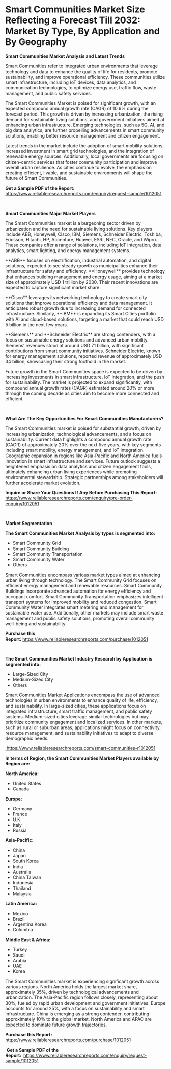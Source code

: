 <p><h1>Smart Communities Market Size Reflecting a Forecast Till 2032: Market By Type, By Application and By Geography</h1></p><p><strong>Smart Communities Market Analysis and Latest Trends</strong></p>
<p><p>Smart Communities refer to integrated urban environments that leverage technology and data to enhance the quality of life for residents, promote sustainability, and improve operational efficiency. These communities utilize smart infrastructure, including IoT devices, data analytics, and communication technologies, to optimize energy use, traffic flow, waste management, and public safety services.</p><p>The Smart Communities Market is poised for significant growth, with an expected compound annual growth rate (CAGR) of 10.6% during the forecast period. This growth is driven by increasing urbanization, the rising demand for sustainable living solutions, and government initiatives aimed at enhancing urban infrastructure. Emerging technologies, such as 5G, AI, and big data analytics, are further propelling advancements in smart community solutions, enabling better resource management and citizen engagement.</p><p>Latest trends in the market include the adoption of smart mobility solutions, increased investment in smart grid technologies, and the integration of renewable energy sources. Additionally, local governments are focusing on citizen-centric services that foster community participation and improve overall urban resilience. As cities continue to evolve, the emphasis on creating efficient, livable, and sustainable environments will shape the future of Smart Communities.</p></p>
<p><strong>Get a Sample PDF of the Report:&nbsp;</strong> <a href="https://www.reliableresearchreports.com/enquiry/request-sample/1012051?utm_campaign=13&utm_medium=2&utm_source=Github&utm_content=ia&utm_term=17042025&utm_id=smart-communities">https://www.reliableresearchreports.com/enquiry/request-sample/1012051</a></p>
<p>&nbsp;</p>
<p><strong>Smart Communities Major Market Players</strong></p>
<p><p>The Smart Communities market is a burgeoning sector driven by urbanization and the need for sustainable living solutions. Key players include ABB, Honeywell, Cisco, IBM, Siemens, Schneider Electric, Toshiba, Ericsson, Hitachi, HP, Accenture, Huawei, ESRI, NEC, Oracle, and Wipro. These companies offer a range of solutions, including IoT integration, data analytics, smart lighting, and energy management systems.</p><p>**ABB** focuses on electrification, industrial automation, and digital solutions, expected to see steady growth as municipalities enhance their infrastructure for safety and efficiency. **Honeywell** provides technology that enhances building management and energy usage, aiming at a market size of approximately USD 1 trillion by 2030. Their recent innovations are expected to capture significant market share.</p><p>**Cisco** leverages its networking technology to create smart city solutions that improve operational efficiency and data management. It anticipates robust growth due to increasing demand for connected infrastructure. Similarly, **IBM** is expanding its Smart Cities portfolio with AI and cloud-based solutions, targeting a market that could reach USD 5 billion in the next few years.</p><p>**Siemens** and **Schneider Electric** are strong contenders, with a focus on sustainable energy solutions and advanced urban mobility. Siemens’ revenues stood at around USD 71 billion, with significant contributions from smart community initiatives. Schneider Electric, known for energy management solutions, reported revenue of approximately USD 34 billion, showcasing their strong foothold in the market.</p><p>Future growth in the Smart Communities space is expected to be driven by increasing investments in smart infrastructure, IoT integration, and the push for sustainability. The market is projected to expand significantly, with compound annual growth rates (CAGR) estimated around 20% or more through the coming decade as cities aim to become more connected and efficient.</p></p>
<p>&nbsp;</p>
<p><strong>What Are The Key Opportunities For Smart Communities Manufacturers?</strong></p>
<p><p>The Smart Communities market is poised for substantial growth, driven by increasing urbanization, technological advancements, and a focus on sustainability. Current data highlights a compound annual growth rate (CAGR) of approximately 20% over the next five years, with key segments including smart mobility, energy management, and IoT integration. Geographic expansion in regions like Asia-Pacific and North America fuels innovation in smart infrastructure and services. Future outlook suggests a heightened emphasis on data analytics and citizen engagement tools, ultimately enhancing urban living experiences while promoting environmental stewardship. Strategic partnerships among stakeholders will further accelerate market evolution.</p></p>
<p><strong>Inquire or Share Your Questions If Any Before Purchasing This Report:</strong> <a href="https://www.reliableresearchreports.com/enquiry/pre-order-enquiry/1012051?utm_campaign=13&utm_medium=2&utm_source=Github&utm_content=ia&utm_term=17042025&utm_id=smart-communities">https://www.reliableresearchreports.com/enquiry/pre-order-enquiry/1012051</a></p>
<p>&nbsp;</p>
<p><strong>Market Segmentation</strong></p>
<p><strong>The Smart Communities Market Analysis by types is segmented into:</strong></p>
<p><ul><li>Smart Community Grid</li><li>Smart Community Building</li><li>Smart Community Transportation</li><li>Smart Community Water</li><li>Others</li></ul></p>
<p><p>Smart Communities encompass various market types aimed at enhancing urban living through technology. The Smart Community Grid focuses on efficient energy management and renewable resources. Smart Community Buildings incorporate advanced automation for energy efficiency and occupant comfort. Smart Community Transportation emphasizes intelligent transport systems for improved mobility and reduced congestion. Smart Community Water integrates smart metering and management for sustainable water use. Additionally, other markets may include smart waste management and public safety solutions, promoting overall community well-being and sustainability.</p></p>
<p><strong>Purchase this Report:&nbsp;</strong><a href="https://www.reliableresearchreports.com/purchase/1012051?utm_campaign=13&utm_medium=2&utm_source=Github&utm_content=ia&utm_term=17042025&utm_id=smart-communities">https://www.reliableresearchreports.com/purchase/1012051</a></p>
<p>&nbsp;</p>
<p><strong>The Smart Communities Market Industry Research by Application is segmented into:</strong></p>
<p><ul><li>Large-Sized City</li><li>Medium-Sized City</li><li>Others</li></ul></p>
<p><p>Smart Communities Market Applications encompass the use of advanced technologies in urban environments to enhance quality of life, efficiency, and sustainability. In large-sized cities, these applications focus on integrated infrastructure, smart traffic management, and public safety systems. Medium-sized cities leverage similar technologies but may prioritize community engagement and localized services. In other markets, such as rural or suburban areas, applications might focus on connectivity, resource management, and sustainability initiatives to adapt to diverse demographic needs.</p></p>
<p><a href="https://www.reliableresearchreports.com/smart-communities-r1012051?utm_campaign=13&utm_medium=2&utm_source=Github&utm_content=ia&utm_term=17042025&utm_id=smart-communities">&nbsp;https://www.reliableresearchreports.com/smart-communities-r1012051</a></p>
<p><strong>In terms of Region, the Smart Communities Market Players available by Region are:</strong></p>
<p>
    <p> <strong> North America: </strong>
        <ul>
            <li>United States</li>
            <li>Canada</li>
        </ul>
        </p> 
    <p> <strong> Europe: </strong>
        <ul>
            <li>Germany</li>
            <li>France</li>
            <li>U.K.</li>
            <li>Italy</li>
            <li>Russia</li>
        </ul>
        </p> 
    <p> <strong> Asia-Pacific: </strong>
        <ul>
            <li>China</li>
            <li>Japan</li>
            <li>South Korea</li>
            <li>India</li>
            <li>Australia</li>
            <li>China Taiwan</li>
            <li>Indonesia</li>
            <li>Thailand</li>
            <li>Malaysia</li>
        </ul>
        </p> 
    <p> <strong> Latin America: </strong>
        <ul>
            <li>Mexico</li>
            <li>Brazil</li>
            <li>Argentina Korea</li>
            <li>Colombia</li>
        </ul>
        </p> 
    <p> <strong> Middle East & Africa: </strong>
        <ul>
            <li>Turkey</li>
            <li>Saudi</li>
            <li>Arabia</li>
            <li>UAE</li>
            <li>Korea</li>
        </ul>
    </p>
    </p>
<p><p>The Smart Communities market is experiencing significant growth across various regions. North America holds the largest market share, approximately 35%, driven by technological advancements and urbanization. The Asia-Pacific region follows closely, representing about 30%, fueled by rapid urban development and government initiatives. Europe accounts for around 25%, with a focus on sustainability and smart infrastructure. China is emerging as a strong contender, contributing approximately 10% to the global market. North America and APAC are expected to dominate future growth trajectories.</p></p>
<p><strong>Purchase this Report: </strong><a href="https://www.reliableresearchreports.com/purchase/1012051?utm_campaign=13&utm_medium=2&utm_source=Github&utm_content=ia&utm_term=17042025&utm_id=smart-communities">https://www.reliableresearchreports.com/purchase/1012051</a></p>
<p>&nbsp;<strong>Get a Sample PDF of the Report:&nbsp;&nbsp;</strong><a href="https://www.reliableresearchreports.com/enquiry/request-sample/1012051?utm_campaign=13&utm_medium=2&utm_source=Github&utm_content=ia&utm_term=17042025&utm_id=smart-communities">https://www.reliableresearchreports.com/enquiry/request-sample/1012051</a></p>
<p><strong></strong></p>
<p><p></p><p></p><p></p></p>